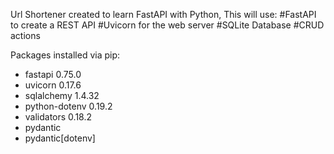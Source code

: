 Url Shortener created to learn FastAPI with Python,
This will use:
#FastAPI to create a REST API
#Uvicorn for the web server
#SQLite Database
#CRUD actions



Packages installed via pip:
- fastapi 0.75.0
- uvicorn 0.17.6
- sqlalchemy 1.4.32
- python-dotenv 0.19.2
- validators 0.18.2
- pydantic
- pydantic[dotenv]
